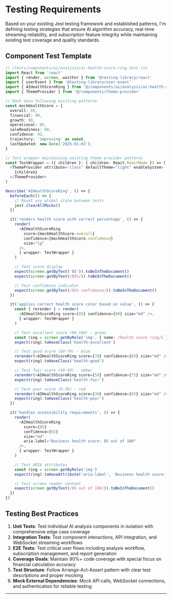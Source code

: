 # Testing Requirements

Based on your existing Jest testing framework and established patterns, I'm defining testing strategies that ensure AI algorithm accuracy, real-time streaming reliability, and subscription feature integrity while maintaining existing test coverage and quality standards.

## Component Test Template

```typescript
// /tests/components/ai/analysis/ai-health-score-ring.test.tsx
import React from 'react'
import { render, screen, waitFor } from '@testing-library/react'
import { userEvent } from '@testing-library/user-event'
import { AIHealthScoreRing } from '@/components/ai/analysis/ai-health-score-ring'
import { ThemeProvider } from '@/components/theme-provider'

// Mock data following existing patterns
const mockHealthScore = {
  overall: 85,
  financial: 90,
  growth: 80,
  operational: 85,
  saleReadiness: 88,
  confidence: 92,
  trajectory: 'improving' as const,
  lastUpdated: new Date('2025-01-03'),
}

// Test wrapper maintaining existing theme provider patterns
const TestWrapper = ({ children }: { children: React.ReactNode }) => (
  <ThemeProvider attribute="class" defaultTheme="light" enableSystem>
    {children}
  </ThemeProvider>
)

describe('AIHealthScoreRing', () => {
  beforeEach(() => {
    // Reset any global state between tests
    jest.clearAllMocks()
  })

  it('renders health score with correct percentage', () => {
    render(
      <AIHealthScoreRing
        score={mockHealthScore.overall}
        confidence={mockHealthScore.confidence}
        size="lg"
      />,
      { wrapper: TestWrapper }
    )

    // Test score display
    expect(screen.getByText('85')).toBeInTheDocument()
    expect(screen.getByText(/85%/)).toBeInTheDocument()

    // Test confidence indicator
    expect(screen.getByText(/92% confidence/)).toBeInTheDocument()
  })

  it('applies correct health score color based on value', () => {
    const { rerender } = render(
      <AIHealthScoreRing score={85} confidence={90} size="md" />,
      { wrapper: TestWrapper }
    )

    // Test excellent score (80-100) - green
    const ring = screen.getByRole('img', { name: /health score ring/i })
    expect(ring).toHaveClass('health-excellent')

    // Test good score (60-79) - blue
    rerender(<AIHealthScoreRing score={70} confidence={85} size="md" />)
    expect(ring).toHaveClass('health-good')

    // Test fair score (40-59) - amber
    rerender(<AIHealthScoreRing score={50} confidence={75} size="md" />)
    expect(ring).toHaveClass('health-fair')

    // Test poor score (0-39) - red
    rerender(<AIHealthScoreRing score={30} confidence={65} size="md" />)
    expect(ring).toHaveClass('health-poor')
  })

  it('handles accessibility requirements', () => {
    render(
      <AIHealthScoreRing
        score={85}
        confidence={92}
        size="md"
        aria-label="Business health score: 85 out of 100"
      />,
      { wrapper: TestWrapper }
    )

    // Test ARIA attributes
    const ring = screen.getByRole('img')
    expect(ring).toHaveAttribute('aria-label', 'Business health score: 85 out of 100')

    // Test screen reader content
    expect(screen.getByText(/85 out of 100/)).toBeInTheDocument()
  })
})
```

## Testing Best Practices

1. **Unit Tests**: Test individual AI analysis components in isolation with comprehensive edge case coverage
2. **Integration Tests**: Test component interactions, API integration, and WebSocket streaming workflows
3. **E2E Tests**: Test critical user flows including analysis workflow, subscription management, and report generation
4. **Coverage Goals**: Maintain 90%+ code coverage with special focus on financial calculation accuracy
5. **Test Structure**: Follow Arrange-Act-Assert pattern with clear test descriptions and proper mocking
6. **Mock External Dependencies**: Mock API calls, WebSocket connections, and authentication for reliable testing

---
